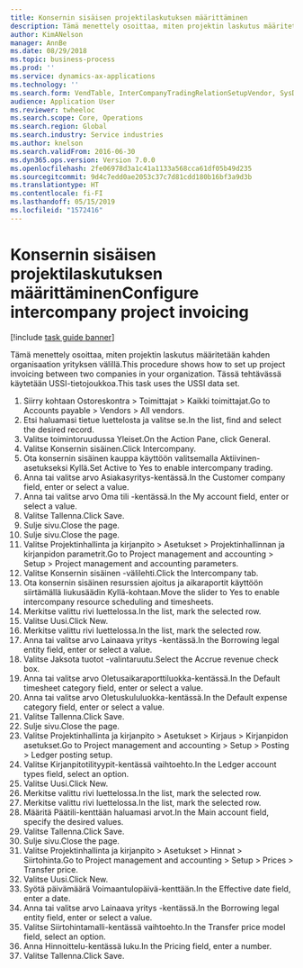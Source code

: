 ```yaml
---
title: Konsernin sisäisen projektilaskutuksen määrittäminen
description: Tämä menettely osoittaa, miten projektin laskutus määritetään kahden organisaation yrityksen välillä.
author: KimANelson
manager: AnnBe
ms.date: 08/29/2018
ms.topic: business-process
ms.prod: ''
ms.service: dynamics-ax-applications
ms.technology: ''
ms.search.form: VendTable, InterCompanyTradingRelationSetupVendor, SysDataAreaSelectLookup, ProjParameters, ProjPosting, ProjTransferPrice
audience: Application User
ms.reviewer: twheeloc
ms.search.scope: Core, Operations
ms.search.region: Global
ms.search.industry: Service industries
ms.author: knelson
ms.search.validFrom: 2016-06-30
ms.dyn365.ops.version: Version 7.0.0
ms.openlocfilehash: 2fe06978d3a1c41a1133a568cca61df05b49d235
ms.sourcegitcommit: 9d4c7edd0ae2053c37c7d81cdd180b16bf3a9d3b
ms.translationtype: HT
ms.contentlocale: fi-FI
ms.lasthandoff: 05/15/2019
ms.locfileid: "1572416"
---
```

# <a name="configure-intercompany-project-invoicing"></a><span data-ttu-id="4e8d4-103">Konsernin sisäisen projektilaskutuksen määrittäminen</span><span class="sxs-lookup"><span data-stu-id="4e8d4-103">Configure intercompany project invoicing</span></span>

[!include [task guide banner](../../includes/task-guide-banner.md)]

<span data-ttu-id="4e8d4-104">Tämä menettely osoittaa, miten projektin laskutus määritetään kahden organisaation yrityksen välillä.</span><span class="sxs-lookup"><span data-stu-id="4e8d4-104">This procedure shows how to set up project invoicing between two companies in your organization.</span></span> <span data-ttu-id="4e8d4-105">Tässä tehtävässä käytetään USSI-tietojoukkoa.</span><span class="sxs-lookup"><span data-stu-id="4e8d4-105">This task uses the USSI data set.</span></span>

1. <span data-ttu-id="4e8d4-106">Siirry kohtaan Ostoreskontra > Toimittajat > Kaikki toimittajat.</span><span class="sxs-lookup"><span data-stu-id="4e8d4-106">Go to Accounts payable > Vendors > All vendors.</span></span>
2. <span data-ttu-id="4e8d4-107">Etsi haluamasi tietue luettelosta ja valitse se.</span><span class="sxs-lookup"><span data-stu-id="4e8d4-107">In the list, find and select the desired record.</span></span>
3. <span data-ttu-id="4e8d4-108">Valitse toimintoruudussa Yleiset.</span><span class="sxs-lookup"><span data-stu-id="4e8d4-108">On the Action Pane, click General.</span></span>
4. <span data-ttu-id="4e8d4-109">Valitse Konsernin sisäinen.</span><span class="sxs-lookup"><span data-stu-id="4e8d4-109">Click Intercompany.</span></span>
5. <span data-ttu-id="4e8d4-110">Ota konsernin sisäinen kauppa käyttöön valitsemalla Aktiivinen-asetukseksi Kyllä.</span><span class="sxs-lookup"><span data-stu-id="4e8d4-110">Set Active to Yes to enable intercompany trading.</span></span>
6. <span data-ttu-id="4e8d4-111">Anna tai valitse arvo Asiakasyritys-kentässä.</span><span class="sxs-lookup"><span data-stu-id="4e8d4-111">In the Customer company field, enter or select a value.</span></span>
7. <span data-ttu-id="4e8d4-112">Anna tai valitse arvo Oma tili -kentässä.</span><span class="sxs-lookup"><span data-stu-id="4e8d4-112">In the My account field, enter or select a value.</span></span>
8. <span data-ttu-id="4e8d4-113">Valitse Tallenna.</span><span class="sxs-lookup"><span data-stu-id="4e8d4-113">Click Save.</span></span>
9. <span data-ttu-id="4e8d4-114">Sulje sivu.</span><span class="sxs-lookup"><span data-stu-id="4e8d4-114">Close the page.</span></span>
10. <span data-ttu-id="4e8d4-115">Sulje sivu.</span><span class="sxs-lookup"><span data-stu-id="4e8d4-115">Close the page.</span></span>
11. <span data-ttu-id="4e8d4-116">Valitse Projektinhallinta ja kirjanpito > Asetukset > Projektinhallinnan ja kirjanpidon parametrit.</span><span class="sxs-lookup"><span data-stu-id="4e8d4-116">Go to Project management and accounting > Setup > Project management and accounting parameters.</span></span>
12. <span data-ttu-id="4e8d4-117">Valitse Konsernin sisäinen -välilehti.</span><span class="sxs-lookup"><span data-stu-id="4e8d4-117">Click the Intercompany tab.</span></span>
13. <span data-ttu-id="4e8d4-118">Ota konsernin sisäinen resurssien ajoitus ja aikaraportit käyttöön siirtämällä liukusäädin Kyllä-kohtaan.</span><span class="sxs-lookup"><span data-stu-id="4e8d4-118">Move the slider to Yes to enable intercompany resource scheduling and timesheets.</span></span>
14. <span data-ttu-id="4e8d4-119">Merkitse valittu rivi luettelossa.</span><span class="sxs-lookup"><span data-stu-id="4e8d4-119">In the list, mark the selected row.</span></span>
15. <span data-ttu-id="4e8d4-120">Valitse Uusi.</span><span class="sxs-lookup"><span data-stu-id="4e8d4-120">Click New.</span></span>
16. <span data-ttu-id="4e8d4-121">Merkitse valittu rivi luettelossa.</span><span class="sxs-lookup"><span data-stu-id="4e8d4-121">In the list, mark the selected row.</span></span>
17. <span data-ttu-id="4e8d4-122">Anna tai valitse arvo Lainaava yritys -kentässä.</span><span class="sxs-lookup"><span data-stu-id="4e8d4-122">In the Borrowing legal entity field, enter or select a value.</span></span>
18. <span data-ttu-id="4e8d4-123">Valitse Jaksota tuotot -valintaruutu.</span><span class="sxs-lookup"><span data-stu-id="4e8d4-123">Select the Accrue revenue check box.</span></span>
19. <span data-ttu-id="4e8d4-124">Anna tai valitse arvo Oletusaikaraporttiluokka-kentässä.</span><span class="sxs-lookup"><span data-stu-id="4e8d4-124">In the Default timesheet category field, enter or select a value.</span></span>
20. <span data-ttu-id="4e8d4-125">Anna tai valitse arvo Oletuskululuokka-kentässä.</span><span class="sxs-lookup"><span data-stu-id="4e8d4-125">In the Default expense category field, enter or select a value.</span></span>
21. <span data-ttu-id="4e8d4-126">Valitse Tallenna.</span><span class="sxs-lookup"><span data-stu-id="4e8d4-126">Click Save.</span></span>
22. <span data-ttu-id="4e8d4-127">Sulje sivu.</span><span class="sxs-lookup"><span data-stu-id="4e8d4-127">Close the page.</span></span>
23. <span data-ttu-id="4e8d4-128">Valitse Projektinhallinta ja kirjanpito > Asetukset > Kirjaus > Kirjanpidon asetukset.</span><span class="sxs-lookup"><span data-stu-id="4e8d4-128">Go to Project management and accounting > Setup > Posting > Ledger posting setup.</span></span>
24. <span data-ttu-id="4e8d4-129">Valitse Kirjanpitotilityypit-kentässä vaihtoehto.</span><span class="sxs-lookup"><span data-stu-id="4e8d4-129">In the Ledger account types field, select an option.</span></span>
25. <span data-ttu-id="4e8d4-130">Valitse Uusi.</span><span class="sxs-lookup"><span data-stu-id="4e8d4-130">Click New.</span></span>
26. <span data-ttu-id="4e8d4-131">Merkitse valittu rivi luettelossa.</span><span class="sxs-lookup"><span data-stu-id="4e8d4-131">In the list, mark the selected row.</span></span>
27. <span data-ttu-id="4e8d4-132">Merkitse valittu rivi luettelossa.</span><span class="sxs-lookup"><span data-stu-id="4e8d4-132">In the list, mark the selected row.</span></span>
28. <span data-ttu-id="4e8d4-133">Määritä Päätili-kenttään haluamasi arvot.</span><span class="sxs-lookup"><span data-stu-id="4e8d4-133">In the Main account field, specify the desired values.</span></span>
29. <span data-ttu-id="4e8d4-134">Valitse Tallenna.</span><span class="sxs-lookup"><span data-stu-id="4e8d4-134">Click Save.</span></span>
30. <span data-ttu-id="4e8d4-135">Sulje sivu.</span><span class="sxs-lookup"><span data-stu-id="4e8d4-135">Close the page.</span></span>
31. <span data-ttu-id="4e8d4-136">Valitse Projektinhallinta ja kirjanpito > Asetukset > Hinnat > Siirtohinta.</span><span class="sxs-lookup"><span data-stu-id="4e8d4-136">Go to Project management and accounting > Setup > Prices > Transfer price.</span></span>
32. <span data-ttu-id="4e8d4-137">Valitse Uusi.</span><span class="sxs-lookup"><span data-stu-id="4e8d4-137">Click New.</span></span>
33. <span data-ttu-id="4e8d4-138">Syötä päivämäärä Voimaantulopäivä-kenttään.</span><span class="sxs-lookup"><span data-stu-id="4e8d4-138">In the Effective date field, enter a date.</span></span>
34. <span data-ttu-id="4e8d4-139">Anna tai valitse arvo Lainaava yritys -kentässä.</span><span class="sxs-lookup"><span data-stu-id="4e8d4-139">In the Borrowing legal entity field, enter or select a value.</span></span>
35. <span data-ttu-id="4e8d4-140">Valitse Siirtohintamalli-kentässä vaihtoehto.</span><span class="sxs-lookup"><span data-stu-id="4e8d4-140">In the Transfer price model field, select an option.</span></span>
36. <span data-ttu-id="4e8d4-141">Anna Hinnoittelu-kentässä luku.</span><span class="sxs-lookup"><span data-stu-id="4e8d4-141">In the Pricing field, enter a number.</span></span>
37. <span data-ttu-id="4e8d4-142">Valitse Tallenna.</span><span class="sxs-lookup"><span data-stu-id="4e8d4-142">Click Save.</span></span>

